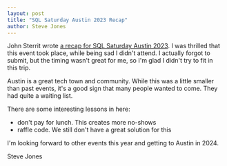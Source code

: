 ```yaml
---
layout: post
title: "SQL Saturday Austin 2023 Recap"
author: Steve Jones
---
```

John Sterrit wrote [a recap for SQL Saturday Austin 2023](https://procuresql.com/blog/2023/03/08/austin-texas-sql-saturday-was-a-success/). I was thrilled that this event took place, while being sad I didn't attend. I actually forgot to submit, but the timing wasn't great for me, so I'm glad I didn't try to fit in this trip.

Austin is a great tech town and community. While this was a little smaller than past events, it's a good sign that many people wanted to come. They had quite a waiting list.

There are some interesting lessons in here:
- don't pay for lunch. This creates more no-shows
- raffle code. We still don't have a great solution for this

I'm looking forward to other events this year and getting to Austin in 2024.

Steve Jones
